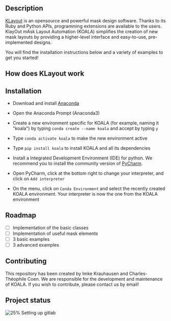 ## Description
[KLayout](https://www.klayout.de/) is an opensource and powerful mask design software. Thanks to its Ruby and Python APIs, programming extensions are available to the users. KlayOut mAsk Layout Automation (KOALA) simplifies the creation of new mask layouts by providing a higher-level interface and easy-to-use, pre-implemented designs.

You will find the installation instructions below and a variety of examples to get you started! 

## How does KLayout work

## Installation
- Download and install [Anaconda](https://www.anaconda.com/)
- Open the Anaconda Prompt (Anaconda3)
- Create a new environment specific for KOALA (for example, naming it "koala") by typing `conda create --name koala` and accept by typing `y`
- Type `conda activate koala` to make the new environment active
- Type `pip install koala` to install KOALA and all its dependencies

- Install a Integrated Development Environment (IDE) for python. We recommend you to install the community version of [PyCharm](https://www.jetbrains.com/pycharm/download/#section=windows).
- Open PyCharm, click at the bottom right to change your interpreter, and click on `Add interpreter`
- On the menu, click on `Conda Environment` and select the recently created KOALA environment. Your interpreter is now the one from the KOALA environment

## Roadmap
- [ ] Implementation of the basic classes
- [ ] Implementation of useful mask elements
- [ ] 3 basic examples
- [ ] 3 advanced examples

## Contributing
This repository has been created by Imke Krauhausen and Charles-Théophile Coen. We are responsible for the development and maintenance of KOALA. If you wish to contribute, please contact us by email!

## Project status
![25%](https://progress-bar.dev/25) Setting up gitlab
